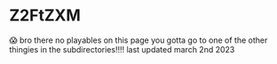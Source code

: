 # Z2FtZXM
😱 bro there no playables on this page you gotta go to one of the other thingies in the subdirectories!!!!
last updated march 2nd 2023
